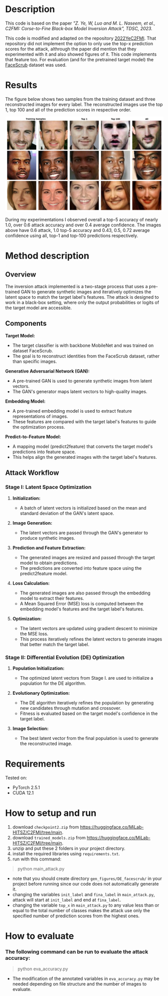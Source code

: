 # Description

This code is based on the paper *"Z. Ye, W, Luo and M. L. Naseem, et al., C2FMI: Corse-to-Fine Black-box Model Inversion Attack", TDSC, 2023.*

This code is modified and adapted on the repository [2022YeC2FMI](https://github.com/MiLabHITSZ/2022YeC2FMI). That repository did not implement the option to only use the top-x prediction scores for the attack, althrough the paper did mention that they experimented with it and also showed figures of it. This code implements that feature too. For evaluation (and for the pretrained target model) the [FaceScrub](https://www.kaggle.com/datasets/rajnishe/facescrub-full) dataset was used.


# Results

The figure below shows two samples from the training dataset and three reconstructed images for every label. The reconstructed images use the top 1, top 100 and all of the prediction scores in respective order. 

![avatar](./figures/Comparison.png)

During my experimentations I observed overall a top-5 accuracy of nearly 1.0, over 0.6 attack accuracy and over 0.4 average confidence. The images above have 0.6 attack, 1.0 top-5 accuracy and 0.43, 0.5, 0.72 average confidence using all, top-1 and top-100 predictions respectively.


# Method description

## Overview

The inversion attack implemented is a two-stage process that uses a pre-trained GAN to generate synthetic images and iteratively optimizes the latent space to match the target label's features. The attack is designed to work in a black-box setting, where only the output probabilities or logits of the target model are accessible.

## Components

**Target Model:**
- The target classifier is with backbone MobileNet and was trained on dataset FaceScrub.
- The goal is to reconstruct identities from the FaceScrub dataset, rather than specific images.

**Generative Adversarial Network (GAN):**
- A pre-trained GAN is used to generate synthetic images from latent vectors.
- The GAN's generator maps latent vectors to high-quality images.

**Embedding Model:**
- A pre-trained embedding model is used to extract feature representations of images.
- These features are compared with the target label's features to guide the optimization process.

**Predict-to-Feature Model:**
- A mapping model (predict2feature) that converts the target model's predictions into feature space.
- This helps align the generated images with the target label's features.

## Attack Workflow

### Stage I: Latent Space Optimization

1. **Initialization:**
    - A batch of latent vectors is initialized based on the mean and standard deviation of the GAN's latent space.

2. **Image Generation:**
    - The latent vectors are passed through the GAN's generator to produce synthetic images.

3. **Prediction and Feature Extraction:**
    - The generated images are resized and passed through the target model to obtain predictions.
    - The predictions are converted into feature space using the predict2feature model.

4. **Loss Calculation:**
    - The generated images are also passed through the embedding model to extract their features.
    - A Mean Squared Error (MSE) loss is computed between the embedding model's features and the target label's features.

5. **Optimization:**
    - The latent vectors are updated using gradient descent to minimize the MSE loss.
    - This process iteratively refines the latent vectors to generate images that better match the target label.

### Stage II: Differential Evolution (DE) Optimization

1. **Population Initialization:**
    - The optimized latent vectors from Stage I. are used to initialize a population for the DE algorithm.

2. **Evolutionary Optimization:**
    - The DE algorithm iteratively refines the population by generating new candidates through mutation and crossover.
    - Fitness is evaluated based on the target model's confidence in the target label.

3. **Image Selection:**
    - The best latent vector from the final population is used to generate the reconstructed image.


# Requirements

Tested on:

- PyTorch 2.5.1
- CUDA 12.1


# How to setup and run

1. download `checkpoint2.zip` from <https://huggingface.co/MiLab-HITSZ/C2FMI/tree/main>.
2. download `trained_models.zip` from <https://huggingface.co/MiLab-HITSZ/C2FMI/tree/main>.
3. unzip and put these 2 folders in your project directory.
4. install the required libraries using `requirements.txt`.
5. run with this command:
> python main_attack.py

- note that you should create directory `gen_figures/DE_facescrub/` in your project before running since our code does not automatically generate it.
- changing the variables `init_label` and `fina_label` in `main_attack.py`, attack will start at `init_label` and end at `fina_label`.
- changing the variable `top_x` in `main_attack.py` to any value less than or equal to the total number of classes makes the attack use only the specified number of prediction scores from the highest ones.


# How to evaluate

### The following command can be run to evaluate the attack accuracy:
> python eva_accuracy.py

- The modification of the annotated variables in `eva_accuracy.py` may be needed depending on file structure and the number of images to evaluate.
